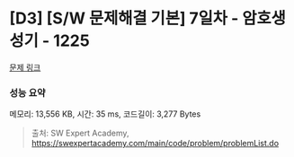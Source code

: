 # [D3] [S/W 문제해결 기본] 7일차 - 암호생성기 - 1225 

[문제 링크](https://swexpertacademy.com/main/code/problem/problemDetail.do?contestProbId=AV14uWl6AF0CFAYD) 

### 성능 요약

메모리: 13,556 KB, 시간: 35 ms, 코드길이: 3,277 Bytes



> 출처: SW Expert Academy, https://swexpertacademy.com/main/code/problem/problemList.do